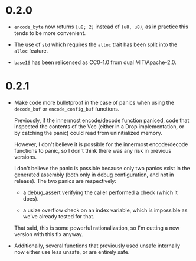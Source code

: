 # 0.2.0

- `encode_byte` now returns `[u8; 2]` instead of `(u8, u8)`, as in practice this
  tends to be more convenient.

- The use of `std` which requires the `alloc` trait has been split into the
  `alloc` feature.

- `base16` has been relicensed as CC0-1.0 from dual MIT/Apache-2.0.

# 0.2.1

- Make code more bulletproof in the case of panics when using the `decode_buf`
  or `encode_config_buf` functions.

    Previously, if the innermost encode/decode function paniced, code that
    inspected the contents of the Vec (either in a Drop implementation, or by
    catching the panic) could read from uninitialized memory.

    However, I don't believe it is possible for the innermost encode/decode
    functions to panic, so I don't think there was any risk in previous
    versions.

    I don't believe the panic is possible because only two panics exist in the generated assembly (both only in debug configuration, and not in release). The two panics are respectively:

    - a debug_assert verifying the caller performed a check (which it does).

    - a usize overflow check on an index variable, which is impossible as we've
      already tested for that.

    That said, this is some powerful rationalization, so I'm cutting a new version
    with this fix anyway.

- Additionally, several functions that previously used unsafe internally now
  either use less unsafe, or are entirely safe.
